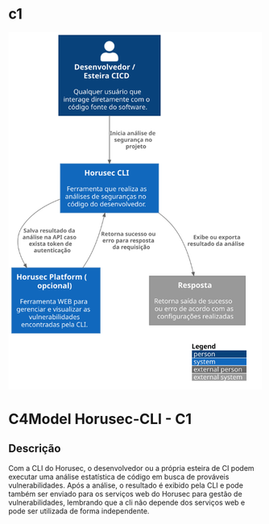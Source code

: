 # c1

![diagram](c1.svg)

# C4Model Horusec-CLI - C1

## Descrição

Com a CLI do Horusec, o desenvolvedor ou a própria esteira de CI podem executar uma análise estatística de código em busca de prováveis vulnerabilidades. Após a análise, o resultado é exibido pela CLI e pode também ser enviado para os serviços web do Horusec para gestão de vulnerabilidades, lembrando que a cli não depende dos serviços web e pode ser utilizada de forma independente.